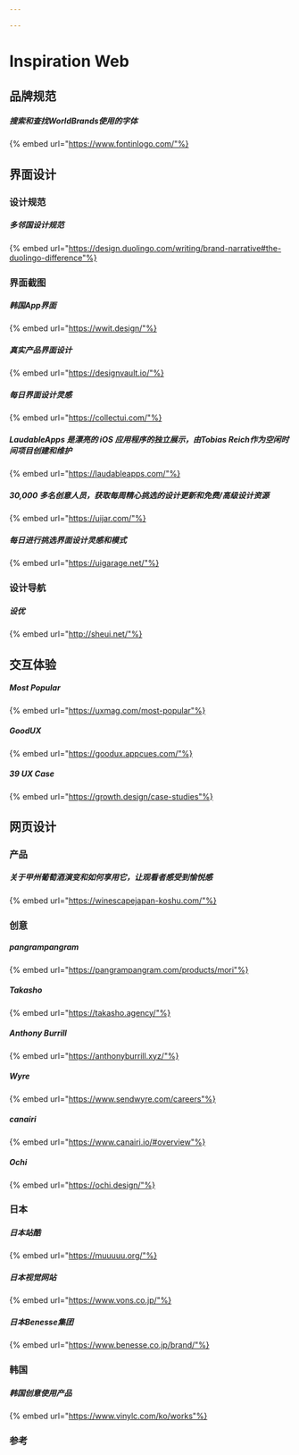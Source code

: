 ```yaml
---

---
```


# Inspiration Web

## 品牌规范

##### 搜索和查找WorldBrands使用的字体

{% embed url="https://www.fontinlogo.com/"%}

## 界面设计

### 设计规范

##### 多邻国设计规范

{% embed url="https://design.duolingo.com/writing/brand-narrative#the-duolingo-difference"%}

### 界面截图

##### 韩国App界面

{% embed url="https://wwit.design/"%}

##### 真实产品界面设计

{% embed url="https://designvault.io/"%}

##### 每日界面设计灵感

{% embed url="https://collectui.com/"%}

##### LaudableApps 是漂亮的 iOS 应用程序的独立展示，由Tobias Reich作为空闲时间项目创建和维护

{% embed url="https://laudableapps.com/"%}

##### 30,000 多名创意人员，获取每周精心挑选的设计更新和免费/高级设计资源

{% embed url="https://uijar.com/"%}

##### 每日进行挑选界面设计灵感和模式

{% embed url="https://uigarage.net/"%}

### 设计导航

##### 设优

{% embed url="http://sheui.net/"%}

## 交互体验

##### Most Popular

{% embed url="https://uxmag.com/most-popular"%}

##### GoodUX

{% embed url="https://goodux.appcues.com/"%}

##### 39 UX Case

{% embed url="https://growth.design/case-studies"%}

## 网页设计

### 产品

##### 关于甲州葡萄酒演变和如何享用它，让观看者感受到愉悦感

{% embed url="https://winescapejapan-koshu.com/"%}

### 创意

##### pangrampangram

{% embed url="https://pangrampangram.com/products/mori"%}

##### Takasho

{% embed url="https://takasho.agency/"%}

##### Anthony Burrill

{% embed url="https://anthonyburrill.xyz/"%}

##### Wyre

{% embed url="https://www.sendwyre.com/careers"%}

##### canairi

{% embed url="https://www.canairi.io/#overview"%}

##### Ochi

{% embed url="https://ochi.design/"%}

### 日本

##### 日本站酷

{% embed url="https://muuuuu.org/"%}

##### 日本视觉网站

{% embed url="https://www.vons.co.jp/"%}

##### 日本Benesse集团

{% embed url="https://www.benesse.co.jp/brand/"%}

### 韩国

##### 韩国创意使用产品

{% embed url="https://www.vinylc.com/ko/works"%}

### 参考
